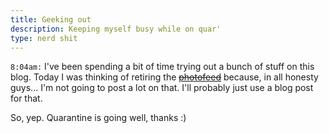 ```yaml
---
title: Geeking out
description: Keeping myself busy while on quar'
type: nerd shit
---
```


`8:04am:` I've been spending a bit of time trying out a bunch of stuff on this blog. Today I was thinking of retiring the <del><a href="/blog/photofeed" data-disable-transition>photofeed</a></del> because, in all honesty guys... I'm not going to post a lot on that. I'll probably just use a blog post for that.

So, yep. Quarantine is going well, thanks :)

